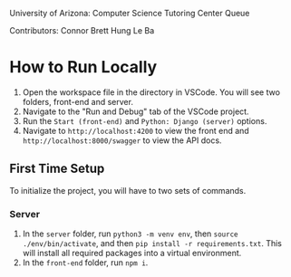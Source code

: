 University of Arizona: Computer Science Tutoring Center Queue

Contributors:
Connor Brett
Hung Le Ba

# How to Run Locally
1. Open the workspace file in the directory in VSCode. You will see two folders, front-end and server.
2. Navigate to the "Run and Debug" tab of the VSCode project.
3. Run the `Start (front-end)` and `Python: Django (server)` options.
4. Navigate to `http://localhost:4200` to view the front end and `http://localhost:8000/swagger` to view the API docs.

## First Time Setup
To initialize the project, you will have to two sets of commands.
### Server
1. In the `server` folder, run `python3 -m venv env`, then `source ./env/bin/activate`, and then `pip install -r requirements.txt`. This will install all required packages into a virtual environment.
2. In the `front-end` folder, run `npm i`.
